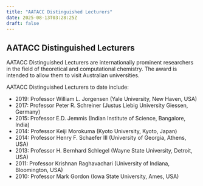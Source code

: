 ```yaml
---
title: "AATACC Distinguished Lecturers"
date: 2025-08-13T03:28:25Z
draft: false
---
```


## AATACC Distinguished Lecturers
AATACC Distinguished Lecturers are internationally prominent researchers in the field of theoretical and computational chemistry. The award is intended to allow them to visit Australian universities. 

AATACC Distinguished Lecturers to date include:

*   2019: Professor William L. Jorgensen (Yale University, New Haven, USA)
*   2017: Professor Peter R. Schreiner (Justus Liebig University Giessen, Germany)
*   2015: Professor E.D. Jemmis (Indian Institute of Science, Bangalore, India)
*   2014: Professor Keiji Morokuma (Kyoto University, Kyoto, Japan)
*   2014: Professor Henry F. Schaefer III (University of Georgia, Athens, USA)
*   2013: Professor H. Bernhard Schlegel (Wayne State University, Detroit, USA)
*   2011: Professor Krishnan Raghavachari (University of Indiana, Bloomington, USA)
*   2010: Professor Mark Gordon (Iowa State University, Ames, USA)
